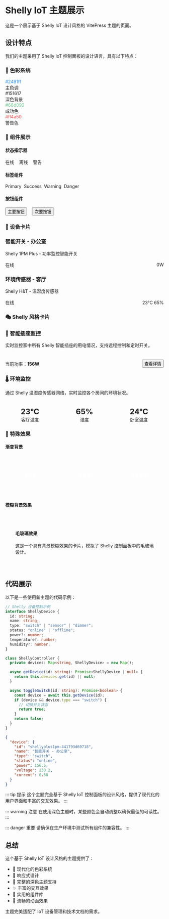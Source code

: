 # Shelly IoT 主题展示

这是一个展示基于 Shelly IoT 设计风格的 VitePress 主题的页面。

## 设计特点

我们的主题采用了 Shelly IoT 控制面板的设计语言，具有以下特点：

### 🎨 色彩系统

<div class="stats-grid">
  <div class="stat-card">
    <div class="stat-number" style="color: #2491ff;">#2491ff</div>
    <div class="stat-label">主色调</div>
  </div>
  <div class="stat-card">
    <div class="stat-number" style="color: #151617;">#151617</div>
    <div class="stat-label">深色背景</div>
  </div>
  <div class="stat-card">
    <div class="stat-number" style="color: #66d092;">#66d092</div>
    <div class="stat-label">成功色</div>
  </div>
  <div class="stat-card">
    <div class="stat-number" style="color: #ff4a50;">#ff4a50</div>
    <div class="stat-label">警告色</div>
  </div>
</div>

### 🔧 组件展示

#### 状态指示器

<div style="display: flex; gap: 1rem; margin: 1rem 0;">
  <span class="shelly-status online">在线</span>
  <span class="shelly-status offline">离线</span>
  <span class="shelly-status warning">警告</span>
</div>

#### 标签组件

<div style="display: flex; gap: 0.5rem; margin: 1rem 0; flex-wrap: wrap;">
  <span class="shelly-tag primary">Primary</span>
  <span class="shelly-tag success">Success</span>
  <span class="shelly-tag warning">Warning</span>
  <span class="shelly-tag danger">Danger</span>
</div>

#### 按钮组件

<div style="display: flex; gap: 1rem; margin: 1rem 0; flex-wrap: wrap;">
  <button class="shelly-btn">主要按钮</button>
  <button class="shelly-btn secondary">次要按钮</button>
</div>

### 📱 设备卡片

<div class="device-card shelly-fade-in">
  <h3>智能开关 - 办公室</h3>
  <p>Shelly 1PM Plus - 功率监控智能开关</p>
  <div style="display: flex; justify-content: space-between; align-items: center; margin-top: 1rem;">
    <span class="shelly-status online">在线</span>
    <span class="shelly-tag primary">0W</span>
  </div>
</div>

<div class="device-card shelly-fade-in" style="animation-delay: 0.2s;">
  <h3>环境传感器 - 客厅</h3>
  <p>Shelly H&T - 温湿度传感器</p>
  <div style="display: flex; justify-content: space-between; align-items: center; margin-top: 1rem;">
    <span class="shelly-status online">在线</span>
    <div>
      <span class="shelly-tag success">23°C</span>
      <span class="shelly-tag primary">65%</span>
    </div>
  </div>
</div>

### 🎭 Shelly 风格卡片

<div class="shelly-card">
  <h3>🔌 智能插座监控</h3>
  <p>实时监控家中所有 Shelly 智能插座的用电情况，支持远程控制和定时开关。</p>

<div class="shelly-gradient-primary" style="height: 4px; border-radius: 2px; margin: 1rem 0;"></div>

<div style="display: flex; justify-content: space-between; align-items: center;">
    <span>当前功率：<strong>156W</strong></span>
    <button class="shelly-btn">查看详情</button>
  </div>
</div>

<div class="shelly-card">
  <h3>🌡️ 环境监控</h3>
  <p>通过 Shelly 温湿度传感器网络，实时监控各个房间的环境状况。</p>

<div class="shelly-gradient-success" style="height: 4px; border-radius: 2px; margin: 1rem 0;"></div>

<div style="display: grid; grid-template-columns: repeat(auto-fit, minmax(100px, 1fr)); gap: 1rem; margin: 1rem 0;">
    <div style="text-align: center;">
      <div style="font-size: 1.5rem; font-weight: bold; color: var(--vp-c-shelly-primary);">23°C</div>
      <div style="font-size: 0.875rem; color: var(--vp-c-text-2);">客厅温度</div>
    </div>
    <div style="text-align: center;">
      <div style="font-size: 1.5rem; font-weight: bold; color: var(--vp-c-shelly-success);">65%</div>
      <div style="font-size: 0.875rem; color: var(--vp-c-text-2);">湿度</div>
    </div>
    <div style="text-align: center;">
      <div style="font-size: 1.5rem; font-weight: bold; color: var(--vp-c-shelly-warning);">24°C</div>
      <div style="font-size: 0.875rem; color: var(--vp-c-text-2);">卧室温度</div>
    </div>
  </div>
</div>

### 🚀 特殊效果

#### 渐变背景

<div style="display: grid; grid-template-columns: repeat(auto-fit, minmax(150px, 1fr)); gap: 1rem; margin: 2rem 0;">
  <div class="shelly-gradient-primary" style="height: 100px; border-radius: var(--vp-radius-big); display: flex; align-items: center; justify-content: center; color: white; font-weight: bold;">
    主渐变
  </div>
  <div class="shelly-gradient-secondary" style="height: 100px; border-radius: var(--vp-radius-big); display: flex; align-items: center; justify-content: center; color: white; font-weight: bold;">
    次渐变
  </div>
  <div class="shelly-gradient-success" style="height: 100px; border-radius: var(--vp-radius-big); display: flex; align-items: center; justify-content: center; color: white; font-weight: bold;">
    成功渐变
  </div>
</div>

#### 模糊背景效果

<div class="shelly-blur" style="padding: 2rem; border-radius: var(--vp-radius-big); margin: 1rem 0; position: relative;">
  <h4>毛玻璃效果</h4>
  <p>这是一个具有背景模糊效果的卡片，模拟了 Shelly 控制面板中的毛玻璃设计。</p>
</div>

## 代码展示

以下是一些使用新主题的代码示例：

```typescript
// Shelly 设备控制示例
interface ShellyDevice {
  id: string;
  name: string;
  type: "switch" | "sensor" | "dimmer";
  status: "online" | "offline";
  power?: number;
  temperature?: number;
  humidity?: number;
}

class ShellyController {
  private devices: Map<string, ShellyDevice> = new Map();

  async getDevice(id: string): Promise<ShellyDevice | null> {
    return this.devices.get(id) || null;
  }

  async toggleSwitch(id: string): Promise<boolean> {
    const device = await this.getDevice(id);
    if (device && device.type === "switch") {
      // 切换开关状态
      return true;
    }
    return false;
  }
}
```

```json
{
  "device": {
    "id": "shellyplus1pm-441793d69718",
    "name": "智能开关 - 办公室",
    "type": "switch",
    "status": "online",
    "power": 156.5,
    "voltage": 230.2,
    "current": 0.68
  }
}
```

::: tip 提示 这个主题完全基于 Shelly IoT
控制面板的设计风格，提供了现代化的用户界面和丰富的交互效果。 :::

::: warning 注意 在使用深色主题时，某些颜色会自动调整以确保最佳的可读性。 :::

::: danger 重要 请确保在生产环境中测试所有组件的兼容性。 :::

## 总结

这个基于 Shelly IoT 设计风格的主题提供了：

- 🎨 现代化的色彩系统
- 📱 响应式设计
- 🌙 完整的深色主题支持
- ✨ 丰富的交互效果
- 🔧 实用的组件库
- 🚀 流畅的动画效果

主题完美适配了 IoT 设备管理和技术文档的需求。
